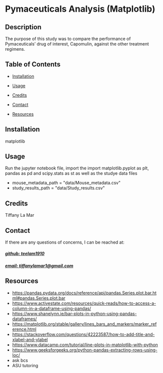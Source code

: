 # Pymaceuticals Analysis (Matplotlib)




## Description
The purpose of this study was to compare the performance of Pymaceuticals’ drug of interest, Capomulin, against the other treatment regimens.



## Table of Contents
- [Installation](#installation)
- [Usage](#usage)
- [Credits](#credits)


- [Contact](#contact)
- [Resources](#resources)

## Installation
matplotlib

## Usage
Run the jupyter notebook file, import the import matplotlib.pyplot as plt, pandas as pd and scipy.stats as st as well as the studye data files 
- mouse_metadata_path = "data/Mouse_metadata.csv"
- study_results_path = "data/Study_results.csv"

## Credits
Tiffany La Mar


## Contact
If there are any questions of concerns, I can be reached at:
##### [github: teelam1910](https://github.com/teelam1910)
##### [email: tiffanylamar1@gmail.com](mailto:tiffanylamar1@gmail.com)


## Resources
- https://pandas.pydata.org/docs/reference/api/pandas.Series.plot.bar.html#pandas.Series.plot.bar
- https://www.activestate.com/resources/quick-reads/how-to-access-a-column-in-a-dataframe-using-pandas/
- https://www.shanelynn.ie/bar-plots-in-python-using-pandas-dataframes/
- https://matplotlib.org/stable/gallery/lines_bars_and_markers/marker_reference.html
- https://stackoverflow.com/questions/42223587/how-to-add-title-and-xlabel-and-ylabel
- https://www.datacamp.com/tutorial/line-plots-in-matplotlib-with-python
- https://www.geeksforgeeks.org/python-pandas-extracting-rows-using-loc/
- ask bcs
- ASU tutoring
